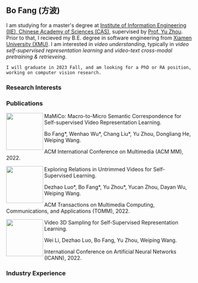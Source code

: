 ## Bo Fang (方波)

I am studying for a master's degree at [Institute of Information Engineering (IIE), Chinese Academy of Sciences (CAS)](https://www.iie.ac.cn/), supervised by [Prof. Yu Zhou](https://people.ucas.ac.cn/~yuzhou). Prior to that, I recieved my B.E. degree in software engineering from [Xiamen University (XMU)](https://www.xmu.edu.cn/). I am interested in *video understanding*, typically in *video self-supervised representation learning* and *video-text cross-modal pretraining & retrieveing*.

`I will graduate in 2023 Fall, and am looking for a PhD or RA position, working on computer vision research.`


### Research Interests




### Publications

<img align="left" src="https://img-blog.csdnimg.cn/6ee7cacc267b4ec8b570b2ab9c0a0ce1.png" width=100 height=100/> 
MaMiCo: Macro-to-Micro Semantic Correspondence for Self-supervised Video Representation Learning.

Bo Fang*, Wenhao Wu*, Chang Liu*, Yu Zhou, Dongliang He, Weiping Wang.

ACM International Conference on Multimedia (ACM MM), 2022.

   
<img align="left" src="https://img-blog.csdnimg.cn/6ee7cacc267b4ec8b570b2ab9c0a0ce1.png" width=100 height=100/> 
Exploring Relations in Untrimmed Videos for Self-Supervised Learning.

Dezhao Luo*, Bo Fang*, Yu Zhou*, Yucan Zhou, Dayan Wu, Weiping Wang.

ACM Transactions on Multimedia Computing, Communications, and Applications (TOMM), 2022.


<img align="left" src="https://img-blog.csdnimg.cn/6ee7cacc267b4ec8b570b2ab9c0a0ce1.png" width=100 height=100/> 
Video 3D Sampling for Self-Supervised Representation Learning.

Wei Li, Dezhao Luo, Bo Fang, Yu Zhou, Weiping Wang.

International Conference on Artificial Neural Networks (ICANN), 2022.


### Industry Experience

